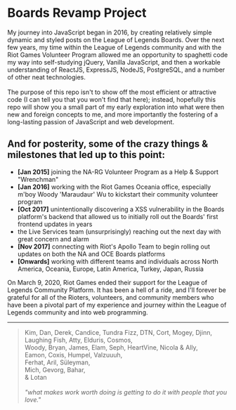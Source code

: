 Boards Revamp Project
=================
My journey into JavaScript began in 2016, by creating relatively simple dynamic and styled posts on the League of Legends Boards. Over the next few years, my time within the League of Legends community and with the Riot Games Volunteer Program allowed me an opportunity to spaghetti code my way into self-studying jQuery, Vanilla JavaScript, and then a workable understanding of ReactJS, ExpressJS, NodeJS, PostgreSQL, and a number of other neat technologies.\
\
The purpose of this repo isn't to show off the most efficient or attractive code (I can tell you that you won't find that here); instead, hopefully this repo will show you a small part of my early exploration into what were then new and foreign concepts to me, and more importantly the fostering of a long-lasting passion of JavaScript and web development.

## And for posterity, some of the crazy things & milestones that led up to this point:
* **[Jan 2015]** joining the NA-RG Volunteer Program as a Help & Support "Wrenchman"
* **[Jan 2016]** working with the Riot Games Oceania office, especially m'boy Woody 'Maraudaur' Wu to kickstart their community volunteer program
* **[Oct 2017]** unintentionally discovering a XSS vulnerability in the Boards platform's backend that allowed us to initially roll out the Boards' first frontend updates in years
* the Live Services team (unsurprisingly) reaching out the next day with great concern and alarm
* **[Nov 2017]** connecting with Riot's Apollo Team to begin rolling out updates on both the NA and OCE Boards platforms
* **[Onwards]** working with different teams and individuals across North America, Oceania, Europe, Latin America, Turkey, Japan, Russia

On March 9, 2020, Riot Games ended their support for the League of Legends Community Platform. It has been a hell of a ride, and I'll forever be grateful for all of the Rioters, volunteers, and community members who have been a pivotal part of my experience and journey within the League of Legends community and into web programming.

________________________

> Kim, Dan, Derek, Candice, Tundra Fizz, DTN, Cort, Mogey, Djinn, Laughing Fish, Atty, Elduris, Cosmos,\
Woody, Bryan, James,  Elam, Seph, HeartVine, Nicola & Ally,\
Eamon, Coxis, Humpel, Valzuuuh,\
Ferhat, Aril, Süleyman, \
Mich, Gevorg, Bahar,\
& Lotan\
\
> *"what makes work worth doing is getting to do it with people that you love."*
